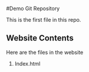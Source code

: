 #Demo Git Repository

This is the first file in this repo.

## Website Contents

Here are the files in the website

1. Index.html